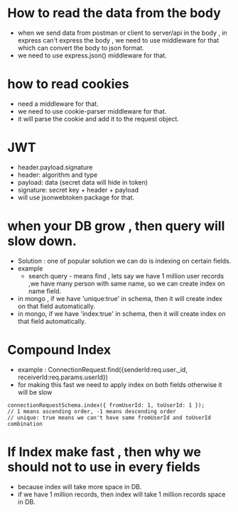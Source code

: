 # How to read the data from the body
- when we send data from postman or client to server/api in the body , in express can't express the body , we need to use middleware for that which can convert the body to json format.
- we need to use express.json() middleware for that.

# how to read cookies 
- need a middleware for that.
- we need to use cookie-parser middleware for that.
- it will parse the cookie and add it to the request object.

# JWT
- header.payload.signature
- header: algorithm and type
- payload: data (secret data will hide in token)
- signature: secret key + header + payload
- will use jsonwebtoken package for that.

# when your DB grow , then query will slow down.
- Solution : one of popular solution we can do is indexing on certain fields.
- example 
    - search query - means find , lets say we have 1 million user records ,we have many person with same name, so we can 
                     create index on name field.
- in mongo , if we have 'unique:true' in schema, then it will create index on that field automatically.
- in mongo, if we have 'index:true' in schema, then it will create index on that field automatically.


# Compound Index
- example : ConnectionRequest.find({senderId:req.user._id, receiverId:req.params.userId}) 
- for making this fast we need to apply index on both fields otherwise it will be slow 
```
connectionRequestSchema.index({ fromUserId: 1, toUserId: 1 });
// 1 means ascending order, -1 means descending order
// unique: true means we can't have same fromUserId and toUserId combination

```

# If Index make fast , then why we should not to use in every fields
- because index will take more space in DB.
- if we have 1 million records, then index will take 1 million records space in DB.